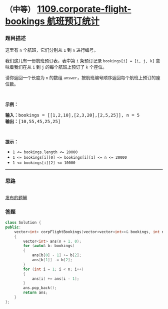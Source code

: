 # `（中等）` [1109.corporate-flight-bookings 航班预订统计](https://leetcode-cn.com/problems/corporate-flight-bookings/)

### 题目描述
<p>这里有&nbsp;<code>n</code>&nbsp;个航班，它们分别从 <code>1</code> 到 <code>n</code> 进行编号。</p>

<p>我们这儿有一份航班预订表，表中第&nbsp;<code>i</code>&nbsp;条预订记录&nbsp;<code>bookings[i] = [i, j, k]</code>&nbsp;意味着我们在从&nbsp;<code>i</code>&nbsp;到&nbsp;<code>j</code>&nbsp;的每个航班上预订了 <code>k</code> 个座位。</p>

<p>请你返回一个长度为 <code>n</code> 的数组&nbsp;<code>answer</code>，按航班编号顺序返回每个航班上预订的座位数。</p>

<p>&nbsp;</p>

<p><strong>示例：</strong></p>

<pre><strong>输入：</strong>bookings = [[1,2,10],[2,3,20],[2,5,25]], n = 5
<strong>输出：</strong>[10,55,45,25,25]
</pre>

<p>&nbsp;</p>

<p><strong>提示：</strong></p>

<ul>
	<li><code>1 <= bookings.length <= 20000</code></li>
	<li><code>1 <= bookings[i][0] <= bookings[i][1] <= n <= 20000</code></li>
	<li><code>1 <= bookings[i][2] <= 10000</code></li>
</ul>


---
### 思路
```
```

[发布的题解](https://leetcode-cn.com/problems/zuma-game/solution/488-by-ikaruga/)

### 答题
``` C++
class Solution {
public:
    vector<int> corpFlightBookings(vector<vector<int>>& bookings, int n)
	{
		vector<int> ans(n + 1, 0);
		for (auto& b: bookings)
		{
			ans[b[0] - 1] += b[2];
			ans[b[1]] -= b[2];
		}
		for (int i = 1; i < n; i++)
		{
			ans[i] += ans[i - 1];
		}
		ans.pop_back();
		return ans;
    }
};
```




